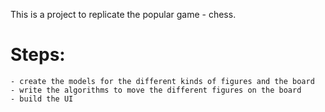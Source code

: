 This is a project to replicate the popular game - chess.

# Steps:
    - create the models for the different kinds of figures and the board
    - write the algorithms to move the different figures on the board
    - build the UI
